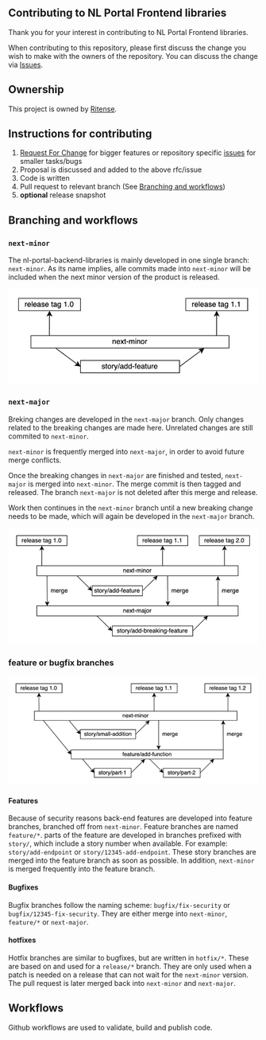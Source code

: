 Contributing to NL Portal Frontend libraries
-------------------------------------

Thank you for your interest in contributing to NL Portal Frontend libraries.

When contributing to this repository, please first discuss the change you wish
to make with the owners of the repository.
You can discuss the change via [Issues](https://github.com/nl-portal/nl-portal-frontend-libraries/issues).

## Ownership

This project is owned by [Ritense](https://ritense.com/).

## Instructions for contributing

1. [Request For Change](https://github.com/nl-portal/nl-portal-issues) for bigger features or repository specific
   [issues](https://github.com/nl-portal/nl-portal-frontend-libraries/issues) for smaller tasks/bugs
2. Proposal is discussed and added to the above rfc/issue
3. Code is written
4. Pull request to relevant branch (See [Branching and workflows](#branching-and-workflows))
5. **optional** release snapshot

## Branching and workflows

### `next-minor`

The nl-portal-backend-libraries is mainly developed in one single branch: `next-minor`. As its name
implies, alle commits made into `next-minor` will be included when the next minor version of the product
is released.

![next-minor](img/next-minor.png)

### `next-major`

Breking changes are developed in the `next-major` branch. Only changes related to the breaking changes
are made here. Unrelated changes are still commited to `next-minor`.

`next-minor` is frequently merged into `next-major`, in order to avoid future merge conflicts.

Once the breaking changes in `next-major` are finished and tested, `next-major` is merged
into `next-minor`. The merge commit is then tagged and released. The branch `next-major` is not
deleted after this merge and release.

Work then continues in the `next-minor` branch until a new breaking change needs to be made, which
will again be developed in the `next-major` branch.

![next-major](img/next-major.png)

### feature or bugfix branches

![feature](img/feature.png)

#### Features
Because of security reasons back-end features are developed into feature branches, branched off
from `next-minor`. Feature branches are named `feature/*`. parts of the feature are developed in
branches prefixed with `story/`, which include a story number when available. For example:
`story/add-endpoint` or `story/12345-add-endpoint`. These story branches are merged into the feature
branch as soon as possible. In addition, `next-minor` is merged frequently into the feature branch.

#### Bugfixes

Bugfix branches follow the naming scheme: `bugfix/fix-security` or `bugfix/12345-fix-security`.
They are either merge into `next-minor`, `feature/*` or `next-major`.

#### hotfixes

Hotfix branches are similar to bugfixes, but are written in `hotfix/*`. These are based on and used
for a `release/*` branch. They are only used when a patch is needed on a release that
can not wait for the `next-minor` version. The pull request is later merged back into `next-minor`
and `next-major`.


## Workflows

Github workflows are used to validate, build and publish code.

